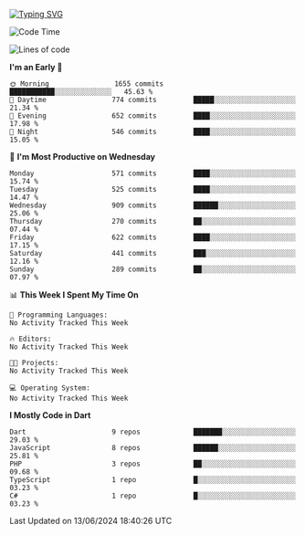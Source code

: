 
<a href="https://git.io/typing-svg"><img src="https://readme-typing-svg.demolab.com?font=Source+Code+Pro&pause=1000&random=false&width=435&lines=Hey+%F0%9F%A5%B6+iam+Yaskraz" alt="Typing SVG" /></a>
<!--START_SECTION:waka-->
![Code Time](http://img.shields.io/badge/Code%20Time-270%20hrs%2045%20mins-blue)

![Lines of code](https://img.shields.io/badge/From%20Hello%20World%20I%27ve%20Written-1.6%20million%20lines%20of%20code-blue)

**I'm an Early 🐤** 

```text
🌞 Morning                1655 commits        ███████████░░░░░░░░░░░░░░   45.63 % 
🌆 Daytime                774 commits         █████░░░░░░░░░░░░░░░░░░░░   21.34 % 
🌃 Evening                652 commits         ████░░░░░░░░░░░░░░░░░░░░░   17.98 % 
🌙 Night                  546 commits         ████░░░░░░░░░░░░░░░░░░░░░   15.05 % 
```
📅 **I'm Most Productive on Wednesday** 

```text
Monday                   571 commits         ████░░░░░░░░░░░░░░░░░░░░░   15.74 % 
Tuesday                  525 commits         ████░░░░░░░░░░░░░░░░░░░░░   14.47 % 
Wednesday                909 commits         ██████░░░░░░░░░░░░░░░░░░░   25.06 % 
Thursday                 270 commits         ██░░░░░░░░░░░░░░░░░░░░░░░   07.44 % 
Friday                   622 commits         ████░░░░░░░░░░░░░░░░░░░░░   17.15 % 
Saturday                 441 commits         ███░░░░░░░░░░░░░░░░░░░░░░   12.16 % 
Sunday                   289 commits         ██░░░░░░░░░░░░░░░░░░░░░░░   07.97 % 
```


📊 **This Week I Spent My Time On** 

```text
💬 Programming Languages: 
No Activity Tracked This Week

🔥 Editors: 
No Activity Tracked This Week

🐱‍💻 Projects: 
No Activity Tracked This Week

💻 Operating System: 
No Activity Tracked This Week
```

**I Mostly Code in Dart** 

```text
Dart                     9 repos             ███████░░░░░░░░░░░░░░░░░░   29.03 % 
JavaScript               8 repos             ██████░░░░░░░░░░░░░░░░░░░   25.81 % 
PHP                      3 repos             ██░░░░░░░░░░░░░░░░░░░░░░░   09.68 % 
TypeScript               1 repo              █░░░░░░░░░░░░░░░░░░░░░░░░   03.23 % 
C#                       1 repo              █░░░░░░░░░░░░░░░░░░░░░░░░   03.23 % 
```




 Last Updated on 13/06/2024 18:40:26 UTC
<!--END_SECTION:waka-->
